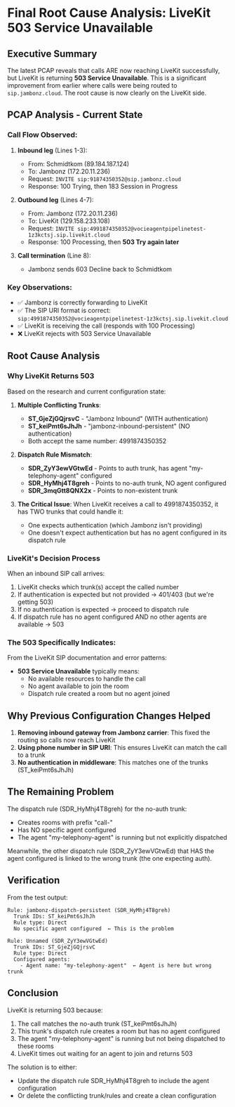 # Final Root Cause Analysis: LiveKit 503 Service Unavailable

## Executive Summary

The latest PCAP reveals that calls ARE now reaching LiveKit successfully, but LiveKit is returning **503 Service Unavailable**. This is a significant improvement from earlier where calls were being routed to `sip.jambonz.cloud`. The root cause is now clearly on the LiveKit side.

## PCAP Analysis - Current State

### Call Flow Observed:
1. **Inbound leg** (Lines 1-3):
   - From: Schmidtkom (89.184.187.124)
   - To: Jambonz (172.20.11.236)
   - Request: `INVITE sip:91874350352@sip.jambonz.cloud`
   - Response: 100 Trying, then 183 Session in Progress

2. **Outbound leg** (Lines 4-7):
   - From: Jambonz (172.20.11.236)
   - To: LiveKit (129.158.233.108)
   - Request: `INVITE sip:4991874350352@vocieagentpipelinetest-1z3kctsj.sip.livekit.cloud`
   - Response: 100 Processing, then **503 Try again later**

3. **Call termination** (Line 8):
   - Jambonz sends 603 Decline back to Schmidtkom

### Key Observations:
- ✅ Jambonz is correctly forwarding to LiveKit
- ✅ The SIP URI format is correct: `sip:4991874350352@vocieagentpipelinetest-1z3kctsj.sip.livekit.cloud`
- ✅ LiveKit is receiving the call (responds with 100 Processing)
- ❌ LiveKit rejects with 503 Service Unavailable

## Root Cause Analysis

### Why LiveKit Returns 503

Based on the research and current configuration state:

1. **Multiple Conflicting Trunks**:
   - **ST_GjeZjGQjrsvC** - "Jambonz Inbound" (WITH authentication)
   - **ST_keiPmt6sJhJh** - "jambonz-inbound-persistent" (NO authentication)
   - Both accept the same number: 4991874350352

2. **Dispatch Rule Mismatch**:
   - **SDR_ZyY3ewVGtwEd** - Points to auth trunk, has agent "my-telephony-agent" configured
   - **SDR_HyMhj4T8greh** - Points to no-auth trunk, NO agent configured
   - **SDR_3mqGtt8QNX2x** - Points to non-existent trunk

3. **The Critical Issue**:
   When LiveKit receives a call to 4991874350352, it has TWO trunks that could handle it:
   - One expects authentication (which Jambonz isn't providing)
   - One doesn't expect authentication but has no agent configured in its dispatch rule

### LiveKit's Decision Process

When an inbound SIP call arrives:
1. LiveKit checks which trunk(s) accept the called number
2. If authentication is expected but not provided → 401/403 (but we're getting 503)
3. If no authentication is expected → proceed to dispatch rule
4. If dispatch rule has no agent configured AND no other agents are available → 503

### The 503 Specifically Indicates:

From the LiveKit SIP documentation and error patterns:
- **503 Service Unavailable** typically means:
  - No available resources to handle the call
  - No agent available to join the room
  - Dispatch rule created a room but no agent joined

## Why Previous Configuration Changes Helped

1. **Removing inbound gateway from Jambonz carrier**: This fixed the routing so calls now reach LiveKit
2. **Using phone number in SIP URI**: This ensures LiveKit can match the call to a trunk
3. **No authentication in middleware**: This matches one of the trunks (ST_keiPmt6sJhJh)

## The Remaining Problem

The dispatch rule (SDR_HyMhj4T8greh) for the no-auth trunk:
- Creates rooms with prefix "call-"
- Has NO specific agent configured
- The agent "my-telephony-agent" is running but not explicitly dispatched

Meanwhile, the other dispatch rule (SDR_ZyY3ewVGtwEd) that HAS the agent configured is linked to the wrong trunk (the one expecting auth).

## Verification

From the test output:
```
Rule: jambonz-dispatch-persistent (SDR_HyMhj4T8greh)
  Trunk IDs: ST_keiPmt6sJhJh
  Rule type: Direct
  No specific agent configured  ← This is the problem

Rule: Unnamed (SDR_ZyY3ewVGtwEd)
  Trunk IDs: ST_GjeZjGQjrsvC
  Rule type: Direct
  Configured agents:
    - Agent name: "my-telephony-agent"  ← Agent is here but wrong trunk
```

## Conclusion

LiveKit is returning 503 because:
1. The call matches the no-auth trunk (ST_keiPmt6sJhJh)
2. This trunk's dispatch rule creates a room but has no agent configured
3. The agent "my-telephony-agent" is running but not being dispatched to these rooms
4. LiveKit times out waiting for an agent to join and returns 503

The solution is to either:
- Update the dispatch rule SDR_HyMhj4T8greh to include the agent configuration
- Or delete the conflicting trunk/rules and create a clean configuration 